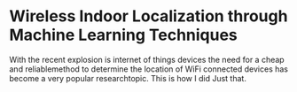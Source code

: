 # Wireless Indoor Localization through Machine Learning Techniques

With the recent explosion is internet of things devices the need for a cheap and reliablemethod to determine the location of WiFi connected devices has become a very popular researchtopic. This is how I did Just that.
